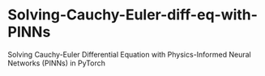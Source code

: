 # Solving-Cauchy-Euler-diff-eq-with-PINNs
Solving Cauchy-Euler Differential Equation with Physics-Informed Neural Networks (PINNs) in PyTorch
